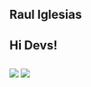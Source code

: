  ## Raul Iglesias 
 ## Hi Devs! 
 
  ##
 
<div> 
  <a href = "mailto:rauliglesias.rsi@gmail.com"><img src="https://img.shields.io/badge/-Gmail-%23333?style=for-the-badge&logo=gmail&logoColor=white" target="_blank"></a>
  <a href="https://br.linkedin.com/in/raul-iglesias-8010201a1" target="_blank"><img src="https://img.shields.io/badge/-LinkedIn-%230077B5?style=for-the-badge&logo=linkedin&logoColor=white" target="_blank"></a> 

 
</div>

